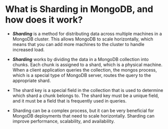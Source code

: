# What is Sharding in MongoDB, and how does it work?

- ***Sharding*** is a method for distributing data across multiple machines in a MongoDB cluster. This allows MongoDB to scale horizontally, which means that you can add more machines to the cluster to handle increased load.

- ***Sharding*** works by dividing the data in a MongoDB collection into chunks. Each chunk is assigned to a shard, which is a physical machine. When a client application queries the collection, the mongos process, which is a special type of MongoDB server, routes the query to the appropriate shard.

- The shard key is a special field in the collection that is used to determine which shard a chunk belongs to. The shard key must be a unique field, and it must be a field that is frequently used in queries.

- Sharding can be a complex process, but it can be very beneficial for MongoDB deployments that need to scale horizontally. Sharding can improve performance, scalability, and availability.

